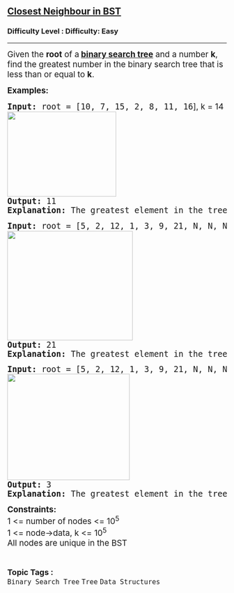 <h2><a href="https://www.geeksforgeeks.org/problems/closest-neighbor-in-bst/1">Closest Neighbour in BST</a></h2><h3>Difficulty Level : Difficulty: Easy</h3><hr><div class="problems_problem_content__Xm_eO"><p><span style="font-size: 14pt;">Given the <strong>root</strong> of a<strong> <a title="BST" href="https://www.geeksforgeeks.org/binary-search-tree-data-structure/" target="_blank" rel="noopener">binary search tree</a></strong> and a number <strong>k</strong>, find the greatest number in the binary search tree that is less than or equal to <strong>k</strong>.</span></p>
<p><span style="font-size: 14pt;"><strong>Examples:</strong></span></p>
<pre><span style="font-size: 14pt;"><strong>Input: </strong>root = [10</span><span style="font-size: 18.6667px;">, 7, 15, 2, 8, 11, 16</span><span style="font-size: 14pt; font-family: -apple-system, BlinkMacSystemFont, 'Segoe UI', Roboto, Oxygen, Ubuntu, Cantarell, 'Open Sans', 'Helvetica Neue', sans-serif;">], k = 14</span><br><span style="font-size: 14pt;"><img src="https://media.geeksforgeeks.org/img-practice/prod/addEditProblem/895571/Web/Other/blobid3_1747652897.jpg" width="250" height="195"><br><strong>Output:</strong> 11
<strong>Explanation:</strong> The greatest element in the tree which is less than or equal to 14, is 11.</span></pre>
<pre><span style="font-size: 14pt;"><strong>Input: </strong>root = [</span><span style="font-size: 18.6667px;">5, 2, 12, 1, 3, 9, 21, N, N, N, N, N, N, 19, 25</span><span style="font-size: 14pt; font-family: -apple-system, BlinkMacSystemFont, 'Segoe UI', Roboto, Oxygen, Ubuntu, Cantarell, 'Open Sans', 'Helvetica Neue', sans-serif;">], k = 24</span><br><span style="font-size: 14pt;"><img src="https://media.geeksforgeeks.org/img-practice/prod/addEditProblem/895571/Web/Other/blobid0_1747652607.jpg" width="288" height="251"><br><strong>Output:</strong> 21
<strong>Explanation:</strong> The greatest element in the tree which is less than or equal to 24, is 21. <br></span></pre>
<pre><span style="font-size: 14pt;"><strong style="font-size: 14pt;">Input:</strong><span style="font-size: 14pt;"> root = </span><span style="font-size: 18.6667px;">[5, 2, 12, 1, 3, 9, 21, N, N, N, N, N, N, 19, 25], k = 4</span><span style="font-size: 14pt;"><br><img src="https://media.geeksforgeeks.org/img-practice/prod/addEditProblem/895571/Web/Other/blobid2_1747652761.jpg" width="281" height="244"><br></span><strong style="font-size: 14pt;">Output:</strong><span style="font-size: 14pt;"> 3
</span><strong style="font-size: 14pt;">Explanation:</strong><span style="font-size: 14pt;"> The greatest element in the tree which is less than or equal to 4, is 3.</span></span></pre>
<p><span style="font-size: 14pt;"><strong>Constraints:</strong><br>1 &lt;= number of nodes &lt;= 10<sup>5<br></sup>1 &lt;= node-&gt;data, k &lt;= 10<sup>5<br></sup>All nodes are unique in the BST</span></p></div><br><p><span style=font-size:18px><strong>Topic Tags : </strong><br><code>Binary Search Tree</code>&nbsp;<code>Tree</code>&nbsp;<code>Data Structures</code>&nbsp;